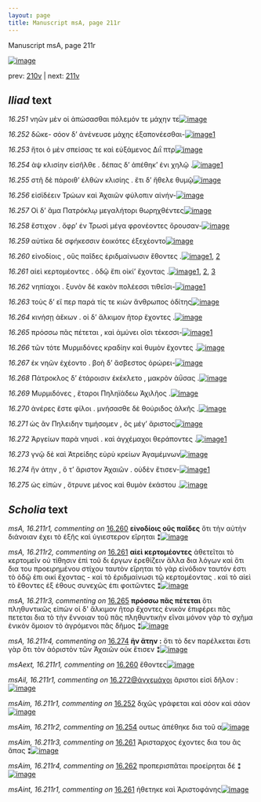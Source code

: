 ```yaml
---
layout: page
title: Manuscript msA, page 211r
---
```


Manuscript msA, page 211r

[![image](http://www.homermultitext.org/iipsrv?OBJ=IIP,1.0&FIF=/project/homer/pyramidal/deepzoom/hmt/vaimg/2017a/VA211RN_0382.tif&WID=100&CVT=JPEG)](http://www.homermultitext.org/ict2/?urn=urn:cite2:hmt:vaimg.2017a:VA211RN_0382)

prev:  [210v](../210v/) | next:  [211v](../211v/)

## *Iliad* text

*16.251* <a id="16.251"/> νηῶν μὲν οἱ ἀπώσασθαι πόλεμόν τε μάχην τε[![image](http://www.homermultitext.org/iipsrv?OBJ=IIP,1.0&FIF=/project/homer/pyramidal/deepzoom/hmt/vaimg/2017a/VA211RN_0382.tif&RGN=0.2028,0.1946,0.4230,0.03527&WID=1000&CVT=JPEG)](http://www.homermultitext.org/ict2/?urn=urn:cite2:hmt:vaimg.2017a:VA211RN_0382@0.2028,0.1946,0.4230,0.03527)

*16.252* <a id="16.252"/> δῶκε- σόον δ’ ἀνένευσε μάχης ἐξαπονέεσθαι-[![image](http://www.homermultitext.org/iipsrv?OBJ=IIP,1.0&FIF=/project/homer/pyramidal/deepzoom/hmt/vaimg/2017a/VA211RN_0382.tif&RGN=0.2050,0.2192,0.4188,0.02586&WID=1000&CVT=JPEG)](http://www.homermultitext.org/ict2/?urn=urn:cite2:hmt:vaimg.2017a:VA211RN_0382@0.2050,0.2192,0.4188,0.02586)[1](#msAim_16.211r1)

*16.253* <a id="16.253"/> ἤτοι ὁ μὲν σπείσας τε καὶ εὐξάμενος Διῒ πτρ[![image](http://www.homermultitext.org/iipsrv?OBJ=IIP,1.0&FIF=/project/homer/pyramidal/deepzoom/hmt/vaimg/2017a/VA211RN_0382.tif&RGN=0.2062,0.2382,0.4171,0.02711&WID=1000&CVT=JPEG)](http://www.homermultitext.org/ict2/?urn=urn:cite2:hmt:vaimg.2017a:VA211RN_0382@0.2062,0.2382,0.4171,0.02711)

*16.254* <a id="16.254"/> ὰψ κλισίην εἰσῆλθε . δέπας δ’ ἀπέθηκ’ ἐνι χηλῷ .[![image](http://www.homermultitext.org/iipsrv?OBJ=IIP,1.0&FIF=/project/homer/pyramidal/deepzoom/hmt/vaimg/2017a/VA211RN_0382.tif&RGN=0.2067,0.2582,0.4318,0.02545&WID=1000&CVT=JPEG)](http://www.homermultitext.org/ict2/?urn=urn:cite2:hmt:vaimg.2017a:VA211RN_0382@0.2067,0.2582,0.4318,0.02545)[1](#msAim_16.211r2)

*16.255* <a id="16.255"/> στῆ δὲ πάροιθ’ ἐλθὼν κλισίης . ἔτι δ’ ἤθελε θυμῷ[![image](http://www.homermultitext.org/iipsrv?OBJ=IIP,1.0&FIF=/project/homer/pyramidal/deepzoom/hmt/vaimg/2017a/VA211RN_0382.tif&RGN=0.2067,0.2780,0.4374,0.02462&WID=1000&CVT=JPEG)](http://www.homermultitext.org/ict2/?urn=urn:cite2:hmt:vaimg.2017a:VA211RN_0382@0.2067,0.2780,0.4374,0.02462)

*16.256* <a id="16.256"/> εἰσϊδέειν Τρώων καὶ Ἀχαιῶν φύλοπιν αἰνήν-[![image](http://www.homermultitext.org/iipsrv?OBJ=IIP,1.0&FIF=/project/homer/pyramidal/deepzoom/hmt/vaimg/2017a/VA211RN_0382.tif&RGN=0.2062,0.2965,0.4182,0.02545&WID=1000&CVT=JPEG)](http://www.homermultitext.org/ict2/?urn=urn:cite2:hmt:vaimg.2017a:VA211RN_0382@0.2062,0.2965,0.4182,0.02545)

*16.257* <a id="16.257"/> Οἱ δ’ ἅμα Πατρόκλῳ μεγαλήτορι θωρηχθέντες[![image](http://www.homermultitext.org/iipsrv?OBJ=IIP,1.0&FIF=/project/homer/pyramidal/deepzoom/hmt/vaimg/2017a/VA211RN_0382.tif&RGN=0.2067,0.2582,0.4318,0.02545&WID=1000&CVT=JPEG)](http://www.homermultitext.org/ict2/?urn=urn:cite2:hmt:vaimg.2017a:VA211RN_0382@0.2067,0.2582,0.4318,0.02545)

*16.258* <a id="16.258"/> ἔστιχον . ὄφρ’ ἐν Τρωσὶ μέγα φρονέοντες ὄρουσαν-[![image](http://www.homermultitext.org/iipsrv?OBJ=IIP,1.0&FIF=/project/homer/pyramidal/deepzoom/hmt/vaimg/2017a/VA211RN_0382.tif&RGN=0.1979,0.3343,0.4285,0.02877&WID=1000&CVT=JPEG)](http://www.homermultitext.org/ict2/?urn=urn:cite2:hmt:vaimg.2017a:VA211RN_0382@0.1979,0.3343,0.4285,0.02877)

*16.259* <a id="16.259"/> αὐτίκα δὲ σφήκεσσιν ἐοικότες ἐξεχέοντο[![image](http://www.homermultitext.org/iipsrv?OBJ=IIP,1.0&FIF=/project/homer/pyramidal/deepzoom/hmt/vaimg/2017a/VA211RN_0382.tif&RGN=0.2062,0.3549,0.3815,0.02669&WID=1000&CVT=JPEG)](http://www.homermultitext.org/ict2/?urn=urn:cite2:hmt:vaimg.2017a:VA211RN_0382@0.2062,0.3549,0.3815,0.02669)

*16.260* <a id="16.260"/> εἰνοδίοις , οὓς παῖδες ἐριδμαίνωσιν ἔθοντες .[![image](http://www.homermultitext.org/iipsrv?OBJ=IIP,1.0&FIF=/project/homer/pyramidal/deepzoom/hmt/vaimg/2017a/VA211RN_0382.tif&RGN=0.2084,0.3721,0.4188,0.02752&WID=1000&CVT=JPEG)](http://www.homermultitext.org/ict2/?urn=urn:cite2:hmt:vaimg.2017a:VA211RN_0382@0.2084,0.3721,0.4188,0.02752)[1](#msAext_16.211r1), [2](#msA_16.211r1)

*16.261* <a id="16.261"/> αἰεὶ κερτομέοντες . ὁδῷ ἔπι οἰκί’ ἔχοντας .[![image](http://www.homermultitext.org/iipsrv?OBJ=IIP,1.0&FIF=/project/homer/pyramidal/deepzoom/hmt/vaimg/2017a/VA211RN_0382.tif&RGN=0.2050,0.3943,0.4121,0.02628&WID=1000&CVT=JPEG)](http://www.homermultitext.org/ict2/?urn=urn:cite2:hmt:vaimg.2017a:VA211RN_0382@0.2050,0.3943,0.4121,0.02628)[1](#msA_16.211r2), [2](#msAim_16.211r3), [3](#msAint_16.211r1)

*16.262* <a id="16.262"/> νηπίαχοι . ξυνὸν δὲ κακὸν πολέεσσι τιθεῖσι-[![image](http://www.homermultitext.org/iipsrv?OBJ=IIP,1.0&FIF=/project/homer/pyramidal/deepzoom/hmt/vaimg/2017a/VA211RN_0382.tif&RGN=0.2034,0.4148,0.4171,0.02711&WID=1000&CVT=JPEG)](http://www.homermultitext.org/ict2/?urn=urn:cite2:hmt:vaimg.2017a:VA211RN_0382@0.2034,0.4148,0.4171,0.02711)[1](#msAim_16.211r4)

*16.263* <a id="16.263"/> τοὺς δ’ εἴ περ παρά τίς τε κιὼν ἄνθρωπος ὁδίτης[![image](http://www.homermultitext.org/iipsrv?OBJ=IIP,1.0&FIF=/project/homer/pyramidal/deepzoom/hmt/vaimg/2017a/VA211RN_0382.tif&RGN=0.1968,0.4313,0.4422,0.02462&WID=1000&CVT=JPEG)](http://www.homermultitext.org/ict2/?urn=urn:cite2:hmt:vaimg.2017a:VA211RN_0382@0.1968,0.4313,0.4422,0.02462)

*16.264* <a id="16.264"/> κινήσῃ ἀἕκων . οἱ δ’ ἄλκιμον ῆτορ ἔχοντες .[![image](http://www.homermultitext.org/iipsrv?OBJ=IIP,1.0&FIF=/project/homer/pyramidal/deepzoom/hmt/vaimg/2017a/VA211RN_0382.tif&RGN=0.2028,0.4448,0.4044,0.03126&WID=1000&CVT=JPEG)](http://www.homermultitext.org/ict2/?urn=urn:cite2:hmt:vaimg.2017a:VA211RN_0382@0.2028,0.4448,0.4044,0.03126)

*16.265* <a id="16.265"/> πρόσσω πᾶς πέτεται , καὶ ἀμύνει οῖσι τέκεσσι-[![image](http://www.homermultitext.org/iipsrv?OBJ=IIP,1.0&FIF=/project/homer/pyramidal/deepzoom/hmt/vaimg/2017a/VA211RN_0382.tif&RGN=0.2001,0.4686,0.4188,0.02586&WID=1000&CVT=JPEG)](http://www.homermultitext.org/ict2/?urn=urn:cite2:hmt:vaimg.2017a:VA211RN_0382@0.2001,0.4686,0.4188,0.02586)[1](#msA_16.211r3)

*16.266* <a id="16.266"/> τῶν τότε Μυρμιδόνες κραδίην καὶ θυμὸν ἔχοντες .[![image](http://www.homermultitext.org/iipsrv?OBJ=IIP,1.0&FIF=/project/homer/pyramidal/deepzoom/hmt/vaimg/2017a/VA211RN_0382.tif&RGN=0.2012,0.4846,0.4466,0.02711&WID=1000&CVT=JPEG)](http://www.homermultitext.org/ict2/?urn=urn:cite2:hmt:vaimg.2017a:VA211RN_0382@0.2012,0.4846,0.4466,0.02711)

*16.267* <a id="16.267"/> ἐκ νηῶν ἐχέοντο . βοὴ δ’ ἄσβεστος ὀρώρει-[![image](http://www.homermultitext.org/iipsrv?OBJ=IIP,1.0&FIF=/project/homer/pyramidal/deepzoom/hmt/vaimg/2017a/VA211RN_0382.tif&RGN=0.1979,0.5077,0.3766,0.02462&WID=1000&CVT=JPEG)](http://www.homermultitext.org/ict2/?urn=urn:cite2:hmt:vaimg.2017a:VA211RN_0382@0.1979,0.5077,0.3766,0.02462)

*16.268* <a id="16.268"/> Πάτροκλος δ’ ἑτάροισιν ἐκέκλετο , μακρὸν ἀΰσας .[![image](http://www.homermultitext.org/iipsrv?OBJ=IIP,1.0&FIF=/project/homer/pyramidal/deepzoom/hmt/vaimg/2017a/VA211RN_0382.tif&RGN=0.2012,0.5196,0.4427,0.03292&WID=1000&CVT=JPEG)](http://www.homermultitext.org/ict2/?urn=urn:cite2:hmt:vaimg.2017a:VA211RN_0382@0.2012,0.5196,0.4427,0.03292)

*16.269* <a id="16.269"/> Μυρμιδόνες , ἕταροι Πηληϊάδεω Ἀχιλῆος .[![image](http://www.homermultitext.org/iipsrv?OBJ=IIP,1.0&FIF=/project/homer/pyramidal/deepzoom/hmt/vaimg/2017a/VA211RN_0382.tif&RGN=0.2006,0.5447,0.3810,0.02545&WID=1000&CVT=JPEG)](http://www.homermultitext.org/ict2/?urn=urn:cite2:hmt:vaimg.2017a:VA211RN_0382@0.2006,0.5447,0.3810,0.02545)

*16.270* <a id="16.270"/> ἀνέρες ἔστε φίλοι . μνήσασθε δὲ θούριδος ἀλκῆς .[![image](http://www.homermultitext.org/iipsrv?OBJ=IIP,1.0&FIF=/project/homer/pyramidal/deepzoom/hmt/vaimg/2017a/VA211RN_0382.tif&RGN=0.2067,0.5628,0.4269,0.02586&WID=1000&CVT=JPEG)](http://www.homermultitext.org/ict2/?urn=urn:cite2:hmt:vaimg.2017a:VA211RN_0382@0.2067,0.5628,0.4269,0.02586)

*16.271* <a id="16.271"/> ὡς ἂν Πηλειδην τιμήσομεν , ὃς μέγ’ ἄριστος[![image](http://www.homermultitext.org/iipsrv?OBJ=IIP,1.0&FIF=/project/homer/pyramidal/deepzoom/hmt/vaimg/2017a/VA211RN_0382.tif&RGN=0.2067,0.5628,0.4269,0.02586&WID=1000&CVT=JPEG)](http://www.homermultitext.org/ict2/?urn=urn:cite2:hmt:vaimg.2017a:VA211RN_0382@0.2067,0.5628,0.4269,0.02586)

*16.272* <a id="16.272"/> Ἀργείων παρὰ νηυσὶ . καὶ ἀγχέμαχοι θεράποντες .[![image](http://www.homermultitext.org/iipsrv?OBJ=IIP,1.0&FIF=/project/homer/pyramidal/deepzoom/hmt/vaimg/2017a/VA211RN_0382.tif&RGN=0.2045,0.6014,0.4340,0.02711&WID=1000&CVT=JPEG)](http://www.homermultitext.org/ict2/?urn=urn:cite2:hmt:vaimg.2017a:VA211RN_0382@0.2045,0.6014,0.4340,0.02711)[1](#msAil_16.211r1)

*16.273* <a id="16.273"/> γνῷ δὲ καὶ Ἀτρείδης εὐρὺ κρείων Ἀγαμέμνων[![image](http://www.homermultitext.org/iipsrv?OBJ=IIP,1.0&FIF=/project/homer/pyramidal/deepzoom/hmt/vaimg/2017a/VA211RN_0382.tif&RGN=0.2023,0.6212,0.4258,0.02711&WID=1000&CVT=JPEG)](http://www.homermultitext.org/ict2/?urn=urn:cite2:hmt:vaimg.2017a:VA211RN_0382@0.2023,0.6212,0.4258,0.02711)

*16.274* <a id="16.274"/> ἣν άτην , ὅ τ’ ἄριστον Ἀχαιῶν . οὐδὲν ἔτισεν-[![image](http://www.homermultitext.org/iipsrv?OBJ=IIP,1.0&FIF=/project/homer/pyramidal/deepzoom/hmt/vaimg/2017a/VA211RN_0382.tif&RGN=0.2028,0.6391,0.3852,0.02379&WID=1000&CVT=JPEG)](http://www.homermultitext.org/ict2/?urn=urn:cite2:hmt:vaimg.2017a:VA211RN_0382@0.2028,0.6391,0.3852,0.02379)[1](#msA_16.211r4)

*16.275* <a id="16.275"/> ώς εἰπὼν , ὄτρυνε μένος καὶ θυμὸν ἑκάστου .[![image](http://www.homermultitext.org/iipsrv?OBJ=IIP,1.0&FIF=/project/homer/pyramidal/deepzoom/hmt/vaimg/2017a/VA211RN_0382.tif&RGN=0.1973,0.6577,0.4213,0.03209&WID=1000&CVT=JPEG)](http://www.homermultitext.org/ict2/?urn=urn:cite2:hmt:vaimg.2017a:VA211RN_0382@0.1973,0.6577,0.4213,0.03209)

## *Scholia* text

*msA, 16.211r1, commenting on* [16.260](#16.260)  <a id="msA_16.211r1"/> **εἰνοδίοις οὓς παῖδες** ὅτι τὴν αὐτὴν διάνοιαν ἐχει τὸ ἑξῆς καὶ ὑγιεστερον εἴρηται ⁑[![image](http://www.homermultitext.org/iipsrv?OBJ=IIP,1.0&FIF=/project/homer/pyramidal/deepzoom/hmt/vaimg/2017a/VA211RN_0382.tif&RGN=0.6859,0.3633,0.1266,0.06183&WID=1000&CVT=JPEG)](http://www.homermultitext.org/ict2/?urn=urn:cite2:hmt:vaimg.2017a:VA211RN_0382@0.6859,0.3633,0.1266,0.06183)

*msA, 16.211r2, commenting on* [16.261](#16.261)  <a id="msA_16.211r2"/> **αἰεὶ κερτομέοντες** ἀθετεῖται τὸ κερτομεῖν οὐ τίθησιν ἐπὶ τοῦ δι έργων ἐρεθίζειν ἄλλα δια λόγων καὶ ὅτι δια του προειρημένου στίχου ταυτὸν εἴρηται τὸ γὰρ εἰνόδιον ταυτόν ἐστι τὸ ὁδῷ ἐπι οικί ἔχοντας - καὶ τὸ ἐριδμαίνωσι τῷ κερτομέοντας . καὶ τὸ αἰεὶ τὸ ἔθοντες ἐξ έθους συνεχῶς ἐπι φοιτῶντες ⁑[![image](http://www.homermultitext.org/iipsrv?OBJ=IIP,1.0&FIF=/project/homer/pyramidal/deepzoom/hmt/vaimg/2017a/VA211RN_0382.tif&RGN=0.6525,0.4170,0.1688,0.1355&WID=1000&CVT=JPEG)](http://www.homermultitext.org/ict2/?urn=urn:cite2:hmt:vaimg.2017a:VA211RN_0382@0.6525,0.4170,0.1688,0.1355)

*msA, 16.211r3, commenting on* [16.265](#16.265)  <a id="msA_16.211r3"/> **πρόσσω πᾶς πέτεται** ὅτι πληθυντικῶς εἰπὼν οἱ δ' ἄλκιμον ῆτορ ἔχοντες ἑνικὸν ἐπιφέρει πᾶς πετεται δια τὸ τὴν ἔννοιαν τοῦ πᾶς πληθυντικὴν εῖναι μόνον γὰρ τὸ σχῆμα ἑνικὸν ὅμοιον τὸ ἀγρόμενοι πᾶς δῆμος ⁑[![image](http://www.homermultitext.org/iipsrv?OBJ=IIP,1.0&FIF=/project/homer/pyramidal/deepzoom/hmt/vaimg/2017a/VA211RN_0382.tif&RGN=0.6411,0.5409,0.1887,0.09101&WID=1000&CVT=JPEG)](http://www.homermultitext.org/ict2/?urn=urn:cite2:hmt:vaimg.2017a:VA211RN_0382@0.6411,0.5409,0.1887,0.09101)

*msA, 16.211r4, commenting on* [16.274](#16.274)  <a id="msA_16.211r4"/> **ἣν ἄτην :** ὅτι τὸ δεν παρέλκεται ἔστι γὰρ ὅτι τὸν ἀόριστὸν τῶν Ἀχαιῶν οὐκ ἔτισεν ⁑[![image](http://www.homermultitext.org/iipsrv?OBJ=IIP,1.0&FIF=/project/homer/pyramidal/deepzoom/hmt/vaimg/2017a/VA211RN_0382.tif&RGN=0.1975,0.6924,0.4462,0.02462&WID=1000&CVT=JPEG)](http://www.homermultitext.org/ict2/?urn=urn:cite2:hmt:vaimg.2017a:VA211RN_0382@0.1975,0.6924,0.4462,0.02462)

*msAext, 16.211r1, commenting on* [16.260](#16.260)  <a id="msAext_16.211r1"/> ἔθοντες[![image](http://www.homermultitext.org/iipsrv?OBJ=IIP,1.0&FIF=/project/homer/pyramidal/deepzoom/hmt/vaimg/2017a/VA211RN_0382.tif&RGN=0.8421,0.3650,0.03961,0.01646&WID=1000&CVT=JPEG)](http://www.homermultitext.org/ict2/?urn=urn:cite2:hmt:vaimg.2017a:VA211RN_0382@0.8421,0.3650,0.03961,0.01646)

*msAil, 16.211r1, commenting on* [16.272@ἀγχεμάχοι](#16.272@ἀγχεμάχοι)  <a id="msAil_16.211r1"/> ἄριστοι εἰσὶ δῆλον :[![image](http://www.homermultitext.org/iipsrv?OBJ=IIP,1.0&FIF=/project/homer/pyramidal/deepzoom/hmt/vaimg/2017a/VA211RN_0382.tif&RGN=0.4842,0.5978,0.07369,0.01176&WID=1000&CVT=JPEG)](http://www.homermultitext.org/ict2/?urn=urn:cite2:hmt:vaimg.2017a:VA211RN_0382@0.4842,0.5978,0.07369,0.01176)

*msAim, 16.211r1, commenting on* [16.252](#16.252)  <a id="msAim_16.211r1"/> διχῶς γράφεται καὶ σόον καὶ σάον[![image](http://www.homermultitext.org/iipsrv?OBJ=IIP,1.0&FIF=/project/homer/pyramidal/deepzoom/hmt/vaimg/2017a/VA211RN_0382.tif&RGN=0.6325,0.2174,0.04901,0.02213&WID=1000&CVT=JPEG)](http://www.homermultitext.org/ict2/?urn=urn:cite2:hmt:vaimg.2017a:VA211RN_0382@0.6325,0.2174,0.04901,0.02213)

*msAim, 16.211r2, commenting on* [16.254](#16.254)  <a id="msAim_16.211r2"/> ουτως ἀπέθηκε δια τοῦ α[![image](http://www.homermultitext.org/iipsrv?OBJ=IIP,1.0&FIF=/project/homer/pyramidal/deepzoom/hmt/vaimg/2017a/VA211RN_0382.tif&RGN=0.6424,0.2592,0.05306,0.01618&WID=1000&CVT=JPEG)](http://www.homermultitext.org/ict2/?urn=urn:cite2:hmt:vaimg.2017a:VA211RN_0382@0.6424,0.2592,0.05306,0.01618)

*msAim, 16.211r3, commenting on* [16.261](#16.261)  <a id="msAim_16.211r3"/> Ἀρισταρχος έχοντες δια του ᾶς ἅπας ⁑[![image](http://www.homermultitext.org/iipsrv?OBJ=IIP,1.0&FIF=/project/homer/pyramidal/deepzoom/hmt/vaimg/2017a/VA211RN_0382.tif&RGN=0.6221,0.3936,0.06190,0.02185&WID=1000&CVT=JPEG)](http://www.homermultitext.org/ict2/?urn=urn:cite2:hmt:vaimg.2017a:VA211RN_0382@0.6221,0.3936,0.06190,0.02185)

*msAim, 16.211r4, commenting on* [16.262](#16.262)  <a id="msAim_16.211r4"/> προπερισπᾶται προείρηται δέ ⁑[![image](http://www.homermultitext.org/iipsrv?OBJ=IIP,1.0&FIF=/project/homer/pyramidal/deepzoom/hmt/vaimg/2017a/VA211RN_0382.tif&RGN=0.6264,0.4162,0.04532,0.01950&WID=1000&CVT=JPEG)](http://www.homermultitext.org/ict2/?urn=urn:cite2:hmt:vaimg.2017a:VA211RN_0382@0.6264,0.4162,0.04532,0.01950)

*msAint, 16.211r1, commenting on* [16.261](#16.261)  <a id="msAint_16.211r1"/> ἠθετηκε καὶ Ἀριστοφάνης[![image](http://www.homermultitext.org/iipsrv?OBJ=IIP,1.0&FIF=/project/homer/pyramidal/deepzoom/hmt/vaimg/2017a/VA211RN_0382.tif&RGN=0.1291,0.4054,0.05435,0.01535&WID=1000&CVT=JPEG)](http://www.homermultitext.org/ict2/?urn=urn:cite2:hmt:vaimg.2017a:VA211RN_0382@0.1291,0.4054,0.05435,0.01535)